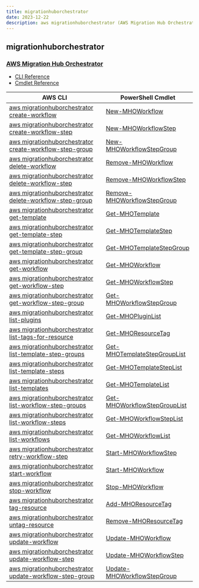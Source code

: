 ```yaml
---
title: migrationhuborchestrator
date: 2023-12-22
description: aws migrationhuborchestrator (AWS Migration Hub Orchestrator) command/cmdlet list.
---
```


## migrationhuborchestrator

### [AWS Migration Hub Orchestrator](https://aws.amazon.com/migration-hub/)

* [CLI Reference](https://awscli.amazonaws.com/v2/documentation/api/latest/reference/migrationhuborchestrator/index.html)
* [Cmdlet Reference](https://docs.aws.amazon.com/powershell/latest/reference/items/MigrationHubOrchestrator_cmdlets.html)

|AWS CLI|PowerShell Cmdlet|
|----|----|
|[aws migrationhuborchestrator create-workflow](https://awscli.amazonaws.com/v2/documentation/api/latest/reference/migrationhuborchestrator/create-workflow.html)|[New-MHOWorkflow](https://docs.aws.amazon.com/powershell/latest/reference/items/New-MHOWorkflow.html)|
|[aws migrationhuborchestrator create-workflow-step](https://awscli.amazonaws.com/v2/documentation/api/latest/reference/migrationhuborchestrator/create-workflow-step.html)|[New-MHOWorkflowStep](https://docs.aws.amazon.com/powershell/latest/reference/items/New-MHOWorkflowStep.html)|
|[aws migrationhuborchestrator create-workflow-step-group](https://awscli.amazonaws.com/v2/documentation/api/latest/reference/migrationhuborchestrator/create-workflow-step-group.html)|[New-MHOWorkflowStepGroup](https://docs.aws.amazon.com/powershell/latest/reference/items/New-MHOWorkflowStepGroup.html)|
|[aws migrationhuborchestrator delete-workflow](https://awscli.amazonaws.com/v2/documentation/api/latest/reference/migrationhuborchestrator/delete-workflow.html)|[Remove-MHOWorkflow](https://docs.aws.amazon.com/powershell/latest/reference/items/Remove-MHOWorkflow.html)|
|[aws migrationhuborchestrator delete-workflow-step](https://awscli.amazonaws.com/v2/documentation/api/latest/reference/migrationhuborchestrator/delete-workflow-step.html)|[Remove-MHOWorkflowStep](https://docs.aws.amazon.com/powershell/latest/reference/items/Remove-MHOWorkflowStep.html)|
|[aws migrationhuborchestrator delete-workflow-step-group](https://awscli.amazonaws.com/v2/documentation/api/latest/reference/migrationhuborchestrator/delete-workflow-step-group.html)|[Remove-MHOWorkflowStepGroup](https://docs.aws.amazon.com/powershell/latest/reference/items/Remove-MHOWorkflowStepGroup.html)|
|[aws migrationhuborchestrator get-template](https://awscli.amazonaws.com/v2/documentation/api/latest/reference/migrationhuborchestrator/get-template.html)|[Get-MHOTemplate](https://docs.aws.amazon.com/powershell/latest/reference/items/Get-MHOTemplate.html)|
|[aws migrationhuborchestrator get-template-step](https://awscli.amazonaws.com/v2/documentation/api/latest/reference/migrationhuborchestrator/get-template-step.html)|[Get-MHOTemplateStep](https://docs.aws.amazon.com/powershell/latest/reference/items/Get-MHOTemplateStep.html)|
|[aws migrationhuborchestrator get-template-step-group](https://awscli.amazonaws.com/v2/documentation/api/latest/reference/migrationhuborchestrator/get-template-step-group.html)|[Get-MHOTemplateStepGroup](https://docs.aws.amazon.com/powershell/latest/reference/items/Get-MHOTemplateStepGroup.html)|
|[aws migrationhuborchestrator get-workflow](https://awscli.amazonaws.com/v2/documentation/api/latest/reference/migrationhuborchestrator/get-workflow.html)|[Get-MHOWorkflow](https://docs.aws.amazon.com/powershell/latest/reference/items/Get-MHOWorkflow.html)|
|[aws migrationhuborchestrator get-workflow-step](https://awscli.amazonaws.com/v2/documentation/api/latest/reference/migrationhuborchestrator/get-workflow-step.html)|[Get-MHOWorkflowStep](https://docs.aws.amazon.com/powershell/latest/reference/items/Get-MHOWorkflowStep.html)|
|[aws migrationhuborchestrator get-workflow-step-group](https://awscli.amazonaws.com/v2/documentation/api/latest/reference/migrationhuborchestrator/get-workflow-step-group.html)|[Get-MHOWorkflowStepGroup](https://docs.aws.amazon.com/powershell/latest/reference/items/Get-MHOWorkflowStepGroup.html)|
|[aws migrationhuborchestrator list-plugins](https://awscli.amazonaws.com/v2/documentation/api/latest/reference/migrationhuborchestrator/list-plugins.html)|[Get-MHOPluginList](https://docs.aws.amazon.com/powershell/latest/reference/items/Get-MHOPluginList.html)|
|[aws migrationhuborchestrator list-tags-for-resource](https://awscli.amazonaws.com/v2/documentation/api/latest/reference/migrationhuborchestrator/list-tags-for-resource.html)|[Get-MHOResourceTag](https://docs.aws.amazon.com/powershell/latest/reference/items/Get-MHOResourceTag.html)|
|[aws migrationhuborchestrator list-template-step-groups](https://awscli.amazonaws.com/v2/documentation/api/latest/reference/migrationhuborchestrator/list-template-step-groups.html)|[Get-MHOTemplateStepGroupList](https://docs.aws.amazon.com/powershell/latest/reference/items/Get-MHOTemplateStepGroupList.html)|
|[aws migrationhuborchestrator list-template-steps](https://awscli.amazonaws.com/v2/documentation/api/latest/reference/migrationhuborchestrator/list-template-steps.html)|[Get-MHOTemplateStepList](https://docs.aws.amazon.com/powershell/latest/reference/items/Get-MHOTemplateStepList.html)|
|[aws migrationhuborchestrator list-templates](https://awscli.amazonaws.com/v2/documentation/api/latest/reference/migrationhuborchestrator/list-templates.html)|[Get-MHOTemplateList](https://docs.aws.amazon.com/powershell/latest/reference/items/Get-MHOTemplateList.html)|
|[aws migrationhuborchestrator list-workflow-step-groups](https://awscli.amazonaws.com/v2/documentation/api/latest/reference/migrationhuborchestrator/list-workflow-step-groups.html)|[Get-MHOWorkflowStepGroupList](https://docs.aws.amazon.com/powershell/latest/reference/items/Get-MHOWorkflowStepGroupList.html)|
|[aws migrationhuborchestrator list-workflow-steps](https://awscli.amazonaws.com/v2/documentation/api/latest/reference/migrationhuborchestrator/list-workflow-steps.html)|[Get-MHOWorkflowStepList](https://docs.aws.amazon.com/powershell/latest/reference/items/Get-MHOWorkflowStepList.html)|
|[aws migrationhuborchestrator list-workflows](https://awscli.amazonaws.com/v2/documentation/api/latest/reference/migrationhuborchestrator/list-workflows.html)|[Get-MHOWorkflowList](https://docs.aws.amazon.com/powershell/latest/reference/items/Get-MHOWorkflowList.html)|
|[aws migrationhuborchestrator retry-workflow-step](https://awscli.amazonaws.com/v2/documentation/api/latest/reference/migrationhuborchestrator/retry-workflow-step.html)|[Start-MHOWorkflowStep](https://docs.aws.amazon.com/powershell/latest/reference/items/Start-MHOWorkflowStep.html)|
|[aws migrationhuborchestrator start-workflow](https://awscli.amazonaws.com/v2/documentation/api/latest/reference/migrationhuborchestrator/start-workflow.html)|[Start-MHOWorkflow](https://docs.aws.amazon.com/powershell/latest/reference/items/Start-MHOWorkflow.html)|
|[aws migrationhuborchestrator stop-workflow](https://awscli.amazonaws.com/v2/documentation/api/latest/reference/migrationhuborchestrator/stop-workflow.html)|[Stop-MHOWorkflow](https://docs.aws.amazon.com/powershell/latest/reference/items/Stop-MHOWorkflow.html)|
|[aws migrationhuborchestrator tag-resource](https://awscli.amazonaws.com/v2/documentation/api/latest/reference/migrationhuborchestrator/tag-resource.html)|[Add-MHOResourceTag](https://docs.aws.amazon.com/powershell/latest/reference/items/Add-MHOResourceTag.html)|
|[aws migrationhuborchestrator untag-resource](https://awscli.amazonaws.com/v2/documentation/api/latest/reference/migrationhuborchestrator/untag-resource.html)|[Remove-MHOResourceTag](https://docs.aws.amazon.com/powershell/latest/reference/items/Remove-MHOResourceTag.html)|
|[aws migrationhuborchestrator update-workflow](https://awscli.amazonaws.com/v2/documentation/api/latest/reference/migrationhuborchestrator/update-workflow.html)|[Update-MHOWorkflow](https://docs.aws.amazon.com/powershell/latest/reference/items/Update-MHOWorkflow.html)|
|[aws migrationhuborchestrator update-workflow-step](https://awscli.amazonaws.com/v2/documentation/api/latest/reference/migrationhuborchestrator/update-workflow-step.html)|[Update-MHOWorkflowStep](https://docs.aws.amazon.com/powershell/latest/reference/items/Update-MHOWorkflowStep.html)|
|[aws migrationhuborchestrator update-workflow-step-group](https://awscli.amazonaws.com/v2/documentation/api/latest/reference/migrationhuborchestrator/update-workflow-step-group.html)|[Update-MHOWorkflowStepGroup](https://docs.aws.amazon.com/powershell/latest/reference/items/Update-MHOWorkflowStepGroup.html)|

